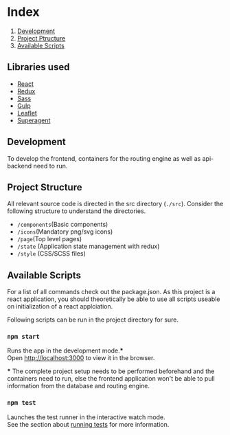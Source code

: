 
# Index

1. [Development](#Development)
2. [Project Ptructure](#Project-Structure)
3. [Available Scripts](#Available-Scripts)

## Libraries used

- [React](https://reactjs.org)
- [Redux](https://redux.js.org/)
- [Sass](https://sass-lang.com/)
- [Gulp](https://gulpjs.com/)
- [Leaflet](https://leafletjs.com)
- [Superagent](https://www.npmjs.com/package/superagent)


## Development

To develop the frontend, containers for the routing engine as well as api-backend need to run.


## Project Structure

All relevant source code is directed in the src directory (`./src`). Consider the following structure to understand the directories.

- `/components`(Basic components)
- `/icons`(Mandatory png/svg icons)
- `/page`(Top level pages)
- `/state` (Application state management with redux)
- `/style` (CSS/SCSS files)


## Available Scripts

For a list of all commands check out the package.json. As this project is a react application, you should theoretically be able to use all scripts useable on initialization of a react applciation.

Following scripts can be run in the project directory for sure.

### `npm start`

Runs the app in the development mode.**\***<br />
Open [http://localhost:3000](http://localhost:3000) to view it in the browser.

**\*** The complete project setup needs to be performed beforehand and the containers need to run, else the frontend application won't be able to pull information from the database and routing engine.


### `npm test`

Launches the test runner in the interactive watch mode.<br />
See the section about [running tests](https://facebook.github.io/create-react-app/docs/running-tests) for more information.

